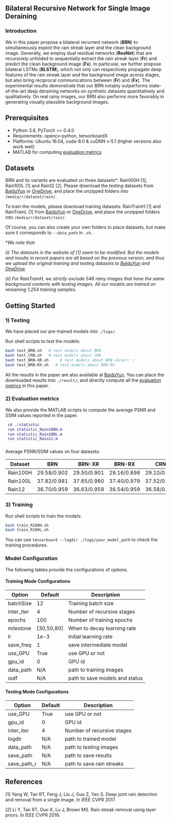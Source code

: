 ## Bilateral Recursive Network for Single Image Deraining
### Introduction
We in this paper propose a bilateral recurrent network (**BRN**) to simultaneously exploit the rain streak layer and the clean background image. 
Generally, we employ dual residual networks (**ResNet**) that are recursively unfolded to sequentially extract the rain streak layer (**Fr**) and predict the clean background image (**Fx**). 
In particular, we further propose bilateral LSTMs (**BLSTM**), which not only can respectively propagate deep features of the rain streak layer and the background image acorss stages, but also bring reciprocal communications between (**Fr**) and (**Fx**). 
The experimental results demonstrate that our BRN notably outperforms state-of-the-art deep deraining networks on synthetic datasets quantitatively and qualitatively. On real rainy images, our BRN also performs more favorably in generating visually plausible background images. 


## Prerequisites
- Python 3.6, PyTorch >= 0.4.0
- Requirements: opencv-python, tensorboardX
- Platforms: Ubuntu 16.04, cuda-8.0 & cuDNN v-5.1 (higher versions also work well)
- MATLAB for computing [evaluation metrics](statistics/)


## Datasets

BRN and its variants are evaluated on three datasets*: 
Rain100H [1], Rain100L [1] and Rain12 [2]. 
Please download the testing datasets from [BaiduYun](https://pan.baidu.com/s/1J0q6Mrno9aMCsaWZUtmbkg)
or [OneDrive](https://1drv.ms/f/s!AqLfQqtZ6GwGgep-hgjLxkov2SSZ3g), 
and place the unzipped folders into `/media/r/dataset/rain/`.

To train the models, please download training datasets: 
RainTrainH [1] and RainTrainL [1] from [BaiduYun](https://pan.baidu.com/s/1J0q6Mrno9aMCsaWZUtmbkg)
or [OneDrive](https://1drv.ms/f/s!AqLfQqtZ6GwGgep-hgjLxkov2SSZ3g), 
and place the unzipped folders into `/media/r/dataset/rain/`. 

Of course, you can also create your own folders to place datasets, but make sure it corresponds to `--data_path` in `.sh`.

*_We note that:_

_(i) The datasets in the website of [1] seem to be modified. 
    But the models and results in recent papers are all based on the previous version, 
    and thus we upload the original training and testing datasets 
    to [BaiduYun](https://pan.baidu.com/s/1J0q6Mrno9aMCsaWZUtmbkg) 
    and [OneDrive](https://1drv.ms/f/s!AqLfQqtZ6GwGgep-hgjLxkov2SSZ3g)._ 

_(ii) For RainTrainH, we strictly exclude 546 rainy images that have the same background contents with testing images.
    All our models are trained on remaining 1,254 training samples._
        

## Getting Started

### 1) Testing

We have placed our pre-trained models into `./logs/`. 

Run shell scripts to test the models:
```bash
bash test_BRN.sh   # test models about BRN
bash test_CRN.sh   # test models about CRN
bash test_BRN-XR.sh     # test models about BRN x&rarr; r
bash test_BRN-RX.sh   # test models about BRN-RX
```
All the results in the paper are also available at [BaiduYun](https://pan.baidu.com/s/1_La88cg4npzYpEv8Y6d5EQ).
You can place the downloaded results into `./result/`, and directly compute all the [evaluation metrics](statistics/) in this paper.  

### 2) Evaluation metrics

We also provide the MATLAB scripts to compute the average PSNR and SSIM values reported in the paper.
 

```Matlab
 cd ./statistic
 run statistic_Rain100H.m
 run statistic_Rain100L.m
 run statistic_Rain12.m
```
###
Average PSNR/SSIM values on four datasets:

Dataset    | BRN       |BRN-XR     |BRN-RX     |CRN  
-----------|-----------|-----------|-----------|-----------
Rain100H   |29.58/0.902|29.50/0.901|29.16/0.898|29.10/0.897
Rain100L   |37.82/0.981|37.65/0.980|37.40/0.979|37.52/0.980
Rain12     |36.70/0.959|36.63/0.959|36.54/0.959|36.58/0.959


### 3) Training

Run shell scripts to train the models:
```bash
bash train_R100H.sh      
bash train_R100L.sh   
```
You can use `tensorboard --logdir ./logs/your_model_path` to check the training procedures. 

### Model Configuration

The following tables provide the configurations of options. 

#### Training Mode Configurations

Option                 |Default        | Description
-----------------------|---------------|------------
batchSize              | 12            | Training batch size
inter_iter             | 4             | Number of recursive stages
epochs                 | 100           | Number of training epochs
milestone              | [30,50,80]    | When to decay learning rate
lr                     | 1e-3          | Initial learning rate
save_freq              | 1             | save intermediate model
use_GPU                | True          | use GPU or not
gpu_id                 | 0             | GPU id
data_path              | N/A           | path to training images
outf                   | N/A           | path to save models and status           

#### Testing Mode Configurations

Option                 |Default           | Description
-----------------------|------------------|------------
use_GPU                | True             | use GPU or not
gpu_id                 | 0                | GPU id
inter_iter             | 4                | Number of recursive stages
logdir                 | N/A              | path to trained model
data_path              | N/A              | path to testing images
save_path              | N/A              | path to save results
save_path_r            | N/A              | path to save rain streaks

## References
[1] Yang W, Tan RT, Feng J, Liu J, Guo Z, Yan S. Deep joint rain detection and removal from a single image. In IEEE CVPR 2017.

[2] Li Y, Tan RT, Guo X, Lu J, Brown MS. Rain streak removal using layer priors. In IEEE CVPR 2016.
